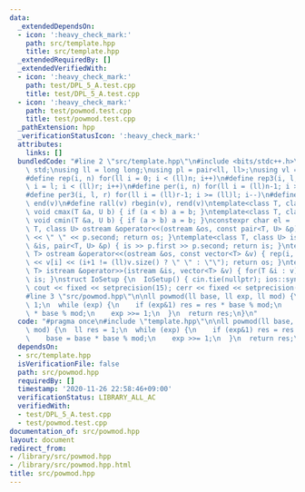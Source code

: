 ```yaml
---
data:
  _extendedDependsOn:
  - icon: ':heavy_check_mark:'
    path: src/template.hpp
    title: src/template.hpp
  _extendedRequiredBy: []
  _extendedVerifiedWith:
  - icon: ':heavy_check_mark:'
    path: test/DPL_5_A.test.cpp
    title: test/DPL_5_A.test.cpp
  - icon: ':heavy_check_mark:'
    path: test/powmod.test.cpp
    title: test/powmod.test.cpp
  _pathExtension: hpp
  _verificationStatusIcon: ':heavy_check_mark:'
  attributes:
    links: []
  bundledCode: "#line 2 \"src/template.hpp\"\n#include <bits/stdc++.h>\nusing namespace\
    \ std;\nusing ll = long long;\nusing pl = pair<ll, ll>;\nusing vl = vector<ll>;\n\
    #define rep(i, n) for(ll i = 0; i < (ll)n; i++)\n#define rep3(i, l, r) for(ll\
    \ i = l; i < (ll)r; i++)\n#define per(i, n) for(ll i = (ll)n-1; i >= 0; i--)\n\
    #define per3(i, l, r) for(ll i = (ll)r-1; i >= (ll)l; i--)\n#define all(v) begin(v),\
    \ end(v)\n#define rall(v) rbegin(v), rend(v)\ntemplate<class T, class U> inline\
    \ void cmax(T &a, U b) { if (a < b) a = b; }\ntemplate<class T, class U> inline\
    \ void cmin(T &a, U b) { if (a > b) a = b; }\nconstexpr char el = '\\n';\ntemplate<class\
    \ T, class U> ostream &operator<<(ostream &os, const pair<T, U> &p) { os << p.first\
    \ << \" \" << p.second; return os; }\ntemplate<class T, class U> istream &operator>>(istream\
    \ &is, pair<T, U> &p) { is >> p.first >> p.second; return is; }\ntemplate<class\
    \ T> ostream &operator<<(ostream &os, const vector<T> &v) { rep(i, v.size()) os\
    \ << v[i] << (i+1 != (ll)v.size() ? \" \" : \"\"); return os; }\ntemplate<class\
    \ T> istream &operator>>(istream &is, vector<T> &v) { for(T &i : v) is >> i; return\
    \ is; }\nstruct IoSetup {\n  IoSetup() { cin.tie(nullptr); ios::sync_with_stdio(false);\
    \ cout << fixed << setprecision(15); cerr << fixed << setprecision(15); }\n} io_setup;\n\
    #line 3 \"src/powmod.hpp\"\n\nll powmod(ll base, ll exp, ll mod) {\n  ll res =\
    \ 1;\n  while (exp) {\n    if (exp&1) res = res * base % mod;\n    base = base\
    \ * base % mod;\n    exp >>= 1;\n  }\n  return res;\n}\n"
  code: "#pragma once\n#include \"template.hpp\"\n\nll powmod(ll base, ll exp, ll\
    \ mod) {\n  ll res = 1;\n  while (exp) {\n    if (exp&1) res = res * base % mod;\n\
    \    base = base * base % mod;\n    exp >>= 1;\n  }\n  return res;\n}\n"
  dependsOn:
  - src/template.hpp
  isVerificationFile: false
  path: src/powmod.hpp
  requiredBy: []
  timestamp: '2020-11-26 22:58:46+09:00'
  verificationStatus: LIBRARY_ALL_AC
  verifiedWith:
  - test/DPL_5_A.test.cpp
  - test/powmod.test.cpp
documentation_of: src/powmod.hpp
layout: document
redirect_from:
- /library/src/powmod.hpp
- /library/src/powmod.hpp.html
title: src/powmod.hpp
---
```

